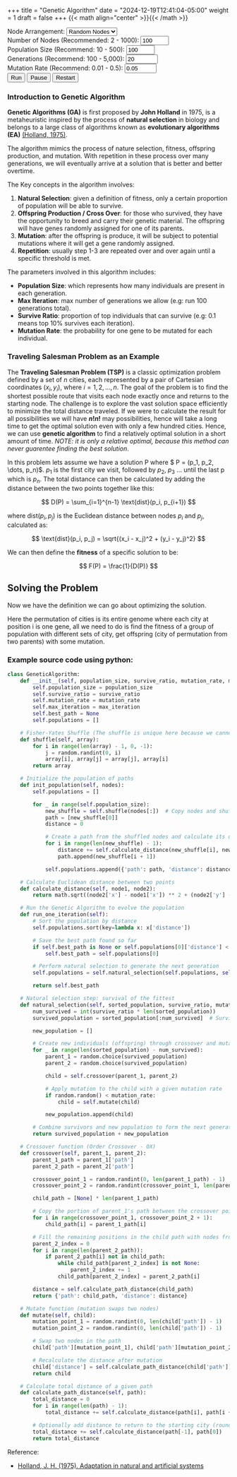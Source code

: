 +++
title = "Genetic Algorithm"
date = "2024-12-19T12:41:04-05:00"
weight = 1
draft = false
+++
{{< math align="center" >}}{{< /math >}}

<link rel="stylesheet" href="/demo/algorithms/geneticAlgorithm_TSP/style.css">
<div class="form-container">
    <div class="form-group">
        <label for="node-arrangement">Node Arrangement:</label>
        <select id="node-arrangement" class="select">
            <option value="random">Random Nodes</option>
            <option value="circular">Circular Nodes</option>
        </select>
    </div>
    <div class="form-group">
        <label for="node-count">Number of Nodes (Recommended: 2 - 1000):</label>
        <input id="node-count" class="input" type="number" value="100" min="2" max="500">
    </div>
    <div class="form-group">
        <label for="population-size">Population Size (Recommend: 10 - 500):</label>
        <input id="population-size" class="input" type="number" value="100" min="10" max="500">
    </div>
    <div class="form-group">
        <label for="generations">Generations (Recommend: 100 - 5,000):</label>
        <input id="generations" class="input" type="number" value="20" min="1" max="5000">
    </div>
    <div class="form-group">
        <label for="mutation-rate">Mutation Rate (Recommend: 0.01 - 0.5):</label>
        <input id="mutation-rate" class="input" type="number" value="0.05" min="0.01" max="0.5" step="0.01">
    </div>
    <div class="button-group">
        <button id="run-geneticAlgorithm" class="button">Run</button>
        <button id="pause" class="button">Pause</button>
        <button id="reset" class="button">Restart</button>
    </div>
    <canvas id="canvas"></canvas>
</div>
<script src="/demo/algorithms/geneticAlgorithm_TSP/map.js"></script>
<script src="/demo/algorithms/geneticAlgorithm_TSP/main.js"></script>
<script src="/demo/algorithms/geneticAlgorithm_TSP/input_listener.js"></script>
<script src="/demo/algorithms/geneticAlgorithm_TSP/genetic_algorithm.js"></script>
    
### Introduction to Genetic Algorithm

**Genetic Algorithms (GA)** is first proposed by **John Holland** in 1975, is a metaheuristic inspired by the process of **natural selection** in biology and belongs to a large class of algorithms known as **evolutionary algorithms (EA)** [(Holland, 1975)](https://doi.org/10.7551/mitpress/1090.001.0001).

The algorithm mimics the process of nature selection, fitness, offspring production, and mutation. With repetition in these process over many generations, we will eventually arrive at a solution that is better and better overtime.

The Key concepts in the algorithm involves:
1. **Natural Selection**: given a definition of fitness, only a certain proportion of population will be able to survive.
2. **Offspring Production / Cross Over**: for those who survived, they have the opportunity to breed and carry their genetic material. The offspring will have genes randomly assigned for one of its parents.
3. **Mutation**: after the offspring is produce, it will be subject to potential mutations where it will get a gene randomly assigned. 
4. **Repetition**: usually step 1-3 are repeated over and over again until a specific threshold is met. 

The parameters involved in this algorithm includes:
- **Population Size**: which represents how many individuals are present in each generation.
- **Max Iteration**: max number of generations we allow (e.g: run 100 generations total).
- **Survive Ratio**: proportion of top individuals that can survive (e.g: 0.1 means top 10% survives each iteration).
- **Mutation Rate**: the probability for one gene to be mutated for each individual.

### Traveling Salesman Problem as an Example
The **Traveling Salesman Problem (TSP)** is a classic optimization problem defined by a set of $n$ cities, each represented by a pair of Cartesian coordinates $(x_i, y_i)$, where ${i = 1, 2, \dots, n}$. The goal of the problem is to find the shortest possible route that visits each node exactly once and returns to the starting node. The challenge is to explore the vast solution space efficiently to minimize the total distance traveled. If we were to calculate the result for all possibilities we will have **$n!n!$** may possibilities, hence will take a long time to get the optimal solution even with only a few hundred cities. Hence, we can use **genetic algorithm** to find a relatively optimal solution in a short amount of time. *NOTE: it is only a relative optimal, because this method can never guarentee finding the best solution*. 

In this problem lets assume we have a solution P where $ P = (p_1, p_2, \dots, p_n)$. $p_1$ is the first city we visit, followed by $p_2$, $p_3$ ... until the last p which is $p_n$. The total distance can then be calculated by adding the distance between the two points together like this:

$$
D(P) = \sum_{i=1}^{n-1} \text{dist}(p_i, p_{i+1})
$$

where $\text{dist}(p_i, p_j)$ is the Euclidean distance between nodes $p_i$ and $p_j$, calculated as:

$$
\text{dist}(p_i, p_j) = \sqrt{(x_i - x_j)^2 + (y_i - y_j)^2}
$$

We can then define the **fitness** of a specific solution to be:

$$
F(P) = \frac{1}{D(P)}
$$

## Solving the Problem
Now we have the definition we can go about optimizing the solution.

Here the permutation of cities is its entire genome where each city at position i is one gene, all we need to do is find the fitness of a group of population with different sets of city, get offspring (city of permutation from two parents) with some mutation.

### Example source code using python:

```python
class GeneticAlgorithm:
    def __init__(self, population_size, survive_ratio, mutation_rate, max_iteration):
        self.population_size = population_size
        self.survive_ratio = survive_ratio
        self.mutation_rate = mutation_rate
        self.max_iteration = max_iteration
        self.best_path = None
        self.populations = []

    # Fisher-Yates Shuffle (The shuffle is unique here because we cannot have repeat, but also need all to be included)
    def shuffle(self, array):
        for i in range(len(array) - 1, 0, -1):
            j = random.randint(0, i)
            array[i], array[j] = array[j], array[i]
        return array

    # Initialize the population of paths
    def init_population(self, nodes):
        self.populations = []

        for _ in range(self.population_size):
            new_shuffle = self.shuffle(nodes[:])  # Copy nodes and shuffle
            path = [new_shuffle[0]]
            distance = 0

            # Create a path from the shuffled nodes and calculate its distance
            for i in range(len(new_shuffle) - 1):
                distance += self.calculate_distance(new_shuffle[i], new_shuffle[i + 1])
                path.append(new_shuffle[i + 1])

            self.populations.append({'path': path, 'distance': distance})

    # Calculate Euclidean distance between two points
    def calculate_distance(self, node1, node2):
        return math.sqrt((node2['x'] - node1['x']) ** 2 + (node2['y'] - node1['y']) ** 2)

    # Run the Genetic Algorithm to evolve the population
    def run_one_iteration(self):
        # Sort the population by distance
        self.populations.sort(key=lambda x: x['distance'])

        # Save the best path found so far
        if self.best_path is None or self.populations[0]['distance'] < self.best_path['distance']:
            self.best_path = self.populations[0]

        # Perform natural selection to generate the next generation
        self.populations = self.natural_selection(self.populations, self.survive_ratio, self.mutation_rate)

        return self.best_path

    # Natural selection step: survival of the fittest
    def natural_selection(self, sorted_population, survive_ratio, mutation_rate):
        num_survived = int(survive_ratio * len(sorted_population))
        survived_population = sorted_population[:num_survived]  # Survivors

        new_population = []

        # Create new individuals (offspring) through crossover and mutation
        for _ in range(len(sorted_population) - num_survived):
            parent_1 = random.choice(survived_population)
            parent_2 = random.choice(survived_population)

            child = self.crossover(parent_1, parent_2)

            # Apply mutation to the child with a given mutation rate
            if random.random() < mutation_rate:
                child = self.mutate(child)

            new_population.append(child)

        # Combine survivors and new population to form the next generation
        return survived_population + new_population

    # Crossover function (Order Crossover - OX)
    def crossover(self, parent_1, parent_2):
        parent_1_path = parent_1['path']
        parent_2_path = parent_2['path']

        crossover_point_1 = random.randint(0, len(parent_1_path) - 1)
        crossover_point_2 = random.randint(crossover_point_1, len(parent_1_path) - 1)

        child_path = [None] * len(parent_1_path)

        # Copy the portion of parent_1's path between the crossover points
        for i in range(crossover_point_1, crossover_point_2 + 1):
            child_path[i] = parent_1_path[i]

        # Fill the remaining positions in the child path with nodes from parent_2
        parent_2_index = 0
        for i in range(len(parent_2_path)):
            if parent_2_path[i] not in child_path:
                while child_path[parent_2_index] is not None:
                    parent_2_index += 1
                child_path[parent_2_index] = parent_2_path[i]

        distance = self.calculate_path_distance(child_path)
        return {'path': child_path, 'distance': distance}

    # Mutate function (mutation swaps two nodes)
    def mutate(self, child):
        mutation_point_1 = random.randint(0, len(child['path']) - 1)
        mutation_point_2 = random.randint(0, len(child['path']) - 1)

        # Swap two nodes in the path
        child['path'][mutation_point_1], child['path'][mutation_point_2] = child['path'][mutation_point_2], child['path'][mutation_point_1]

        # Recalculate the distance after mutation
        child['distance'] = self.calculate_path_distance(child['path'])
        return child

    # Calculate total distance of a given path
    def calculate_path_distance(self, path):
        total_distance = 0
        for i in range(len(path) - 1):
            total_distance += self.calculate_distance(path[i], path[i + 1])

        # Optionally add distance to return to the starting city (round-trip TSP)
        total_distance += self.calculate_distance(path[-1], path[0])
        return total_distance
```



Reference:
- [Holland, J. H. (1975). Adaptation in natural and artificial systems](https://doi.org/10.7551/mitpress/1090.001.0001)